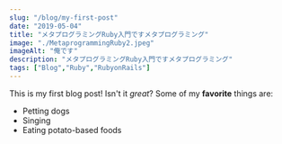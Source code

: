 ```yaml
---
slug: "/blog/my-first-post"
date: "2019-05-04"
title: "メタプログラミングRuby入門ですメタプログラミング"
image: "./MetaprogrammingRuby2.jpeg"
imageAlt: "俺です"
description: "メタプログラミングRuby入門ですメタプログラミング" 
tags: ["Blog","Ruby","RubyonRails"]
---
```


This is my first blog post! Isn't it *great*?
Some of my **favorite** things are:
* Petting dogs
* Singing
* Eating potato-based foods